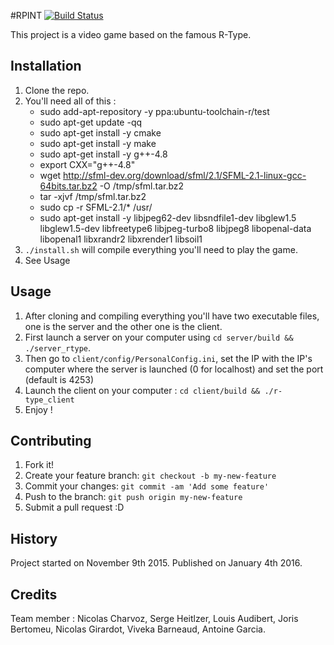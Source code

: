 #RPINT [![Build Status](https://travis-ci.org/charvoa/rtype_cpp.svg?branch=master)](https://travis-ci.org/charvoa/rtype_cpp)

This project is a video game based on the famous R-Type.

## Installation

1. Clone the repo.
2. You'll need all of this :
   - sudo add-apt-repository -y ppa:ubuntu-toolchain-r/test
   - sudo apt-get update -qq
   - sudo apt-get install -y cmake
   - sudo apt-get install -y make
   - sudo apt-get install -y g++-4.8
   - export CXX="g++-4.8"
   - wget http://sfml-dev.org/download/sfml/2.1/SFML-2.1-linux-gcc-64bits.tar.bz2 -O /tmp/sfml.tar.bz2
   - tar -xjvf /tmp/sfml.tar.bz2
   - sudo cp -r SFML-2.1/* /usr/
   - sudo apt-get install -y libjpeg62-dev libsndfile1-dev libglew1.5 libglew1.5-dev libfreetype6 libjpeg-turbo8 libjpeg8 libopenal-data libopenal1  libxrandr2 libxrender1 libsoil1
3. `./install.sh` will compile everything you'll need to play the game.
4. See Usage

## Usage

1. After cloning and compiling everything you'll have two executable files, one is the server and the other one is the client.
2. First launch a server on your computer using `cd server/build && ./server_rtype`.
3. Then go to `client/config/PersonalConfig.ini`, set the IP with the IP's computer where the server is launched (0 for localhost) and set the port (default is 4253)
4. Launch the client on your computer : `cd client/build && ./r-type_client`
5. Enjoy ! 

## Contributing

1. Fork it!
2. Create your feature branch: `git checkout -b my-new-feature`
3. Commit your changes: `git commit -am 'Add some feature'`
4. Push to the branch: `git push origin my-new-feature`
5. Submit a pull request :D

## History

Project started on November 9th 2015. Published on January 4th 2016.

## Credits

Team member : Nicolas Charvoz, Serge Heitlzer, Louis Audibert, Joris Bertomeu, Nicolas Girardot, Viveka Barneaud, Antoine Garcia.